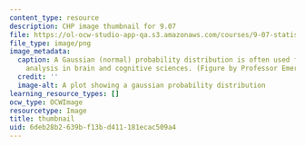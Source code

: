 ```yaml
---
content_type: resource
description: CHP image thumbnail for 9.07
file: https://ol-ocw-studio-app-qa.s3.amazonaws.com/courses/9-07-statistics-for-brain-and-cognitive-science-fall-2016/6deb28b2639bf13bd411181ecac509a4_9-07f16-th.png
file_type: image/png
image_metadata:
  caption: A Gaussian (normal) probability distribution is often used for statistical
    analysis in brain and cognitive sciences. (Figure by Professor Emery Brown)
  credit: ''
  image-alt: A plot showing a gaussian probability distribution
learning_resource_types: []
ocw_type: OCWImage
resourcetype: Image
title: thumbnail
uid: 6deb28b2-639b-f13b-d411-181ecac509a4
---
```

